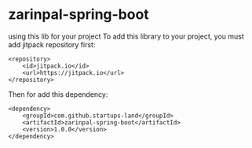 # zarinpal-spring-boot

using this lib for your project
To add this library to your project, you must add jitpack repository first:

```
<repository>
    <id>jitpack.io</id>
    <url>https://jitpack.io</url>
</repository>
```

Then for add this dependency:

```
<dependency>
    <groupId>com.github.startups-land</groupId>
    <artifactId>zarinpal-spring-boot</artifactId>
    <version>1.0.0</version>
</dependency>
```
